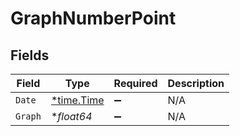# GraphNumberPoint


## Fields

| Field                                      | Type                                       | Required                                   | Description                                |
| ------------------------------------------ | ------------------------------------------ | ------------------------------------------ | ------------------------------------------ |
| `Date`                                     | [*time.Time](https://pkg.go.dev/time#Time) | :heavy_minus_sign:                         | N/A                                        |
| `Graph`                                    | **float64*                                 | :heavy_minus_sign:                         | N/A                                        |